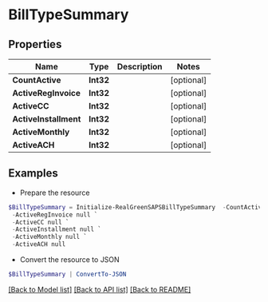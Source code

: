 # BillTypeSummary
## Properties

Name | Type | Description | Notes
------------ | ------------- | ------------- | -------------
**CountActive** | **Int32** |  | [optional] 
**ActiveRegInvoice** | **Int32** |  | [optional] 
**ActiveCC** | **Int32** |  | [optional] 
**ActiveInstallment** | **Int32** |  | [optional] 
**ActiveMonthly** | **Int32** |  | [optional] 
**ActiveACH** | **Int32** |  | [optional] 

## Examples

- Prepare the resource
```powershell
$BillTypeSummary = Initialize-RealGreenSAPSBillTypeSummary  -CountActive null `
 -ActiveRegInvoice null `
 -ActiveCC null `
 -ActiveInstallment null `
 -ActiveMonthly null `
 -ActiveACH null
```

- Convert the resource to JSON
```powershell
$BillTypeSummary | ConvertTo-JSON
```

[[Back to Model list]](../README.md#documentation-for-models) [[Back to API list]](../README.md#documentation-for-api-endpoints) [[Back to README]](../README.md)

